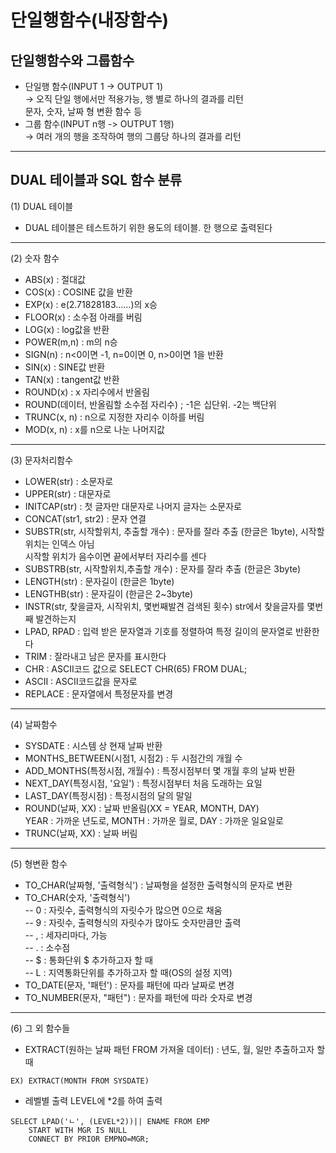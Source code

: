 # 단일행함수(내장함수)
## 단일행함수와 그룹함수
- 단일행 함수(INPUT 1 -> OUTPUT 1)  
→ 오직 단일 행에서만 적용가능, 행 별로 하나의 결과를 리턴  
문자, 숫자, 날짜 형 변환 함수 등
- 그룹 함수(INPUT n행 -> OUTPUT 1행)  
→ 여러 개의 행을 조작하여 행의 그룹당 하나의 결과를 리턴
---

## DUAL 테이블과 SQL 함수 분류
(1) DUAL 테이블
- DUAL 테이블은 테스트하기 위한 용도의 테이블. 한 행으로 출력된다  
---
(2) 숫자 함수

- ABS(x) : 절대값
- COS(x) : COSINE 값을 반환
- EXP(x) : e(2.71828183……)의 x승
- FLOOR(x) : 소수점 아래를 버림
- LOG(x) : log값을 반환
- POWER(m,n) : m의 n승
- SIGN(n) : n<0이면 -1, n=0이면 0, n>0이면 1을 반환
- SIN(x) : SINE값 반환
- TAN(x) : tangent값 반환
- ROUND(x) : x 자리수에서 반올림
- ROUND(데이터, 반올림할 소수점 자리수) ; -1은 십단위. -2는 백단위
- TRUNC(x, n) : n으로 지정한 자리수 이하를 버림
- MOD(x, n) : x를 n으로 나눈 나머지값
---

(3) 문자처리함수
- LOWER(str) : 소문자로
- UPPER(str) : 대문자로
- INITCAP(str) : 첫 글자만 대문자로 나머지 글자는 소문자로
- CONCAT(str1, str2) : 문자 연결
- SUBSTR(str, 시작할위치, 추출할 개수) : 문자를 잘라 추출 (한글은 1byte), 시작할위치는 인덱스 아님  
                    시작할 위치가 음수이면 끝에서부터 자리수를 센다
- SUBSTRB(str, 시작할위치,추출할 개수) : 문자를 잘라 추출 (한글은 3byte)
- LENGTH(str) : 문자길이 (한글은 1byte)
- LENGTHB(str) : 문자길이 (한글은 2~3byte)
- INSTR(str, 찾을글자, 시작위치, 몇번째발견 검색된 횟수) str에서 찾을글자를 몇번째 발견하는지
- LPAD, RPAD : 입력 받은 문자열과 기호를 정렬하여 특정 길이의 문자열로 반환한다
- TRIM : 잘라내고 남은 문자를 표시한다
- CHR : ASCII코드 값으로 SELECT CHR(65) FROM DUAL;
- ASCII : ASCII코드값을 문자로
- REPLACE : 문자열에서 특정문자를 변경
---
(4) 날짜함수
- SYSDATE : 시스템 상 현재 날짜 반환
- MONTHS_BETWEEN(시점1, 시점2) : 두 시점간의 개월 수
- ADD_MONTHS(특정시점, 개월수) : 특정시점부터 몇 개월 후의 날짜 반환
- NEXT_DAY(특정시점, '요일') : 특정시점부터 처음 도래하는 요일
- LAST_DAY(특정시점) : 특정시점의 달의 말일
- ROUND(날짜, XX) : 날짜 반올림(XX = YEAR, MONTH, DAY)    
 YEAR : 가까운 년도로, MONTH : 가까운 월로, DAY : 가까운 일요일로
- TRUNC(날짜, XX) : 날짜 버림
---
(5) 형변환 함수
- TO_CHAR(날짜형, '출력형식') : 날짜형을 설정한 출력형식의 문자로 변환
- TO_CHAR(숫자, '출력형식')  
    -- 0 : 자릿수, 출력형식의 자릿수가 많으면 0으로 채움  
    -- 9 : 자릿수, 출력형식의 자릿수가 많아도 숫자만큼만 출력  
    -- , : 세자리마다, 가능  
    -- . : 소수점  
    -- $ : 통화단위 $ 추가하고자 할 때  
    -- L : 지역통화단위를 추가하고자 할 때(OS의 설정 지역)  
- TO_DATE(문자, '패턴') : 문자를 패턴에 따라 날짜로 변경
- TO_NUMBER(문자, "패턴") : 문자를 패턴에 따라 숫자로 변경
---
(6) 그 외 함수들
- EXTRACT(원하는 날짜 패턴 FROM 가져올 데이터) : 년도, 월, 일만 추출하고자 할 때  
```
EX) EXTRACT(MONTH FROM SYSDATE) 
 ```
- 레벨별 출력
LEVEL에 *2를 하여 출력
```
SELECT LPAD('ㄴ', (LEVEL*2))|| ENAME FROM EMP
    START WITH MGR IS NULL 
    CONNECT BY PRIOR EMPNO=MGR;
```